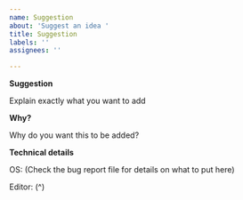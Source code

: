 ```yaml
---
name: Suggestion
about: 'Suggest an idea '
title: Suggestion
labels: ''
assignees: ''

---
```


**Suggestion**

Explain exactly what you want to add

**Why?**

Why do you want this to be added?

**Technical details**

OS: (Check the bug report file for details on what to put here)

Editor: (^)
